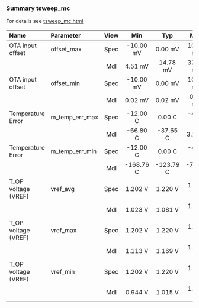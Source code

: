 ### Summary tsweep_mc

For details see <a href='tsweep_mc.html'>tsweep_mc.html</a>

|**Name**|**Parameter**|**View**|**Min** | **Typ** | **Max**|
|:---|:---|:---:|:---:|:---:|:---:|
|OTA input offset|offset\_max | Spec | -10.00 mV | 0.00 mV | 10.00 mV |
| | | Mdl|4.51 mV | 14.78 mV | 32.54 mV |
|OTA input offset|offset\_min | Spec | -10.00 mV | 0.00 mV | 10.00 mV |
| | | Mdl|0.02 mV | 0.02 mV | 0.09 mV |
|Temperature Error|m\_temp\_err\_max | Spec | -12.00 C | 0.00 C | -4.00 C |
| | | Mdl|-66.80 C | -37.65 C | 3.15 C |
|Temperature Error|m\_temp\_err\_min | Spec | -12.00 C | 0.00 C | -4.00 C |
| | | Mdl|-168.76 C | -123.79 C | -78.89 C |
|T_OP voltage (VREF)|vref\_avg | Spec | 1.202 V | 1.220 V | 1.238 V |
| | | Mdl|1.023 V | 1.081 V | 1.105 V |
|T_OP voltage (VREF)|vref\_max | Spec | 1.202 V | 1.220 V | 1.238 V |
| | | Mdl|1.113 V | 1.169 V | 1.248 V |
|T_OP voltage (VREF)|vref\_min | Spec | 1.202 V | 1.220 V | 1.238 V |
| | | Mdl|0.944 V | 1.015 V | 1.091 V |
